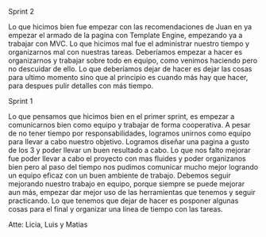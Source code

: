 Sprint 2

Lo que hicimos bien fue empezar con las recomendaciones de Juan en ya empezar el armado de la pagina con Template Engine, empezando ya a trabajar con MVC. Lo que hicimos mal fue el administrar nuestro tiempo y organizarnos mal con nuestras tareas.
Deberíamos empezar a hacer es organizarnos y trabajar sobre todo en equipo, como venimos haciendo pero no descuidar de ello. Lo que deberíamos dejar de hacer es dejar las cosas para ultimo momento sino que al principio es cuando más hay que hacer, para despues pulir detalles con más tiempo.

Sprint 1

Lo que pensamos que hicimos bien en el primer sprint, es empezar a comunicarnos bien como equipo y trabajar de forma cooperativa. 
A pesar de no tener tiempo por responsabilidades, logramos unirnos como equipo para llevar a cabo nuestro objetivo. Logramos diseñar
una pagina a gusto de los 3 y poder llevar un buen resultado a cabo. Lo que nos falto mejorar fue poder llevar a cabo el proyecto con mas
fluides y poder organizanos bien pero al paso del tiempo nos pudimos comunicar mucho mejor logrando un equipo eficaz con un buen 
ambiente de trabajo.
Debemos seguir mejorando nuestro trabajo en equipo, porque siempre se puede mejorar aun más, empezar dar mejor uso de las herramientas
que tenemos y seguir practicando. Lo que tenemos que dejar de hacer es posponer algunas cosas para el final y organizar una línea de
tiempo con las tareas.

Atte: Licia, Luis y Matias
